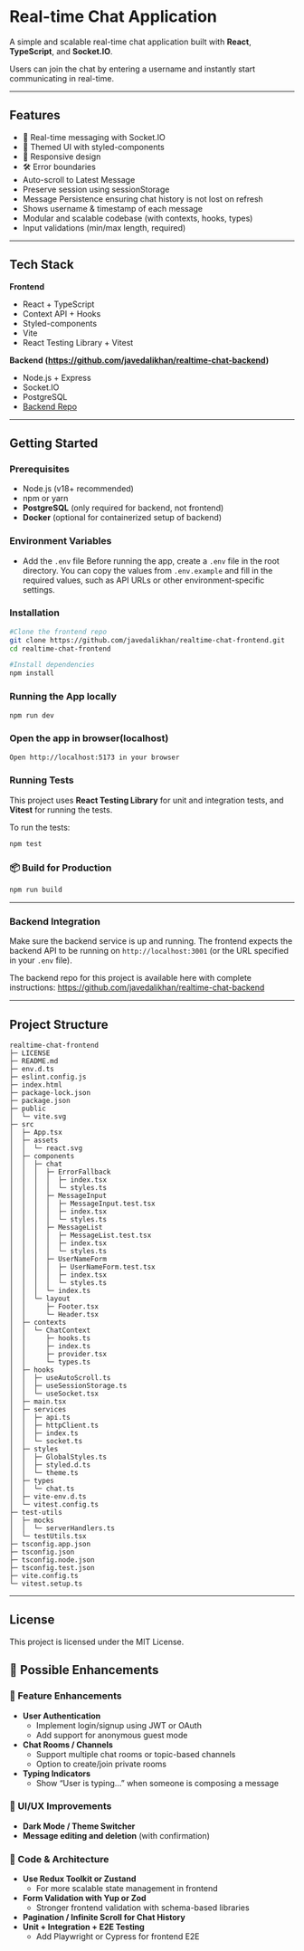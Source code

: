 # Real-time Chat Application

A simple and scalable real-time chat application built with **React**, **TypeScript**, and **Socket.IO**.

Users can join the chat by entering a username and instantly start communicating in real-time.

---

## Features

- 💬 Real-time messaging with Socket.IO  
- 🎨 Themed UI with styled-components 
- 📱 Responsive design  
- 🛠️ Error boundaries
- Auto-scroll to Latest Message
- Preserve session using sessionStorage
- Message Persistence ensuring chat history is not lost on refresh
- Shows username & timestamp of each message
- Modular and scalable codebase (with contexts, hooks, types)
- Input validations (min/max length, required)


---

## Tech Stack

**Frontend**  
- React + TypeScript  
- Context API + Hooks  
- Styled-components  
- Vite 
- React Testing Library + Vitest  

**Backend (https://github.com/javedalikhan/realtime-chat-backend)**  
- Node.js + Express  
- Socket.IO  
- PostgreSQL
- [Backend Repo](https://github.com/javedalikhan/realtime-chat-backend)

---

## Getting Started

### Prerequisites
- Node.js (v18+ recommended)
- npm or yarn
- **PostgreSQL** (only required for backend, not frontend)
- **Docker** (optional for containerized setup of backend)

### Environment Variables
- Add the `.env` file
Before running the app, create a `.env` file in the root directory. You can copy the values from `.env.example` and fill in the required values, such as API URLs or other environment-specific settings.

### Installation

```bash
#Clone the frontend repo
git clone https://github.com/javedalikhan/realtime-chat-frontend.git
cd realtime-chat-frontend

#Install dependencies
npm install
```

### Running the App locally

```bash
npm run dev
```

### Open the app in browser(localhost)

```bash
Open http://localhost:5173 in your browser
```

### Running Tests
This project uses **React Testing Library** for unit and integration tests, and **Vitest** for running the tests.

To run the tests:
```bash
npm test
```


### 📦 Build for Production

```bash
npm run build
```

---

### Backend Integration
Make sure the backend service is up and running. The frontend expects the backend API to be running on `http://localhost:3001` (or the URL specified in your `.env` file).

The backend repo for this project is available here with complete instructions:
https://github.com/javedalikhan/realtime-chat-backend

---

## Project Structure

```
realtime-chat-frontend
├─ LICENSE
├─ README.md
├─ env.d.ts
├─ eslint.config.js
├─ index.html
├─ package-lock.json
├─ package.json
├─ public
│  └─ vite.svg
├─ src
│  ├─ App.tsx
│  ├─ assets
│  │  └─ react.svg
│  ├─ components
│  │  ├─ chat
│  │  │  ├─ ErrorFallback
│  │  │  │  ├─ index.tsx
│  │  │  │  └─ styles.ts
│  │  │  ├─ MessageInput
│  │  │  │  ├─ MessageInput.test.tsx
│  │  │  │  ├─ index.tsx
│  │  │  │  └─ styles.ts
│  │  │  ├─ MessageList
│  │  │  │  ├─ MessageList.test.tsx
│  │  │  │  ├─ index.tsx
│  │  │  │  └─ styles.ts
│  │  │  ├─ UserNameForm
│  │  │  │  ├─ UserNameForm.test.tsx
│  │  │  │  ├─ index.tsx
│  │  │  │  └─ styles.ts
│  │  │  └─ index.ts
│  │  └─ layout
│  │     ├─ Footer.tsx
│  │     └─ Header.tsx
│  ├─ contexts
│  │  └─ ChatContext
│  │     ├─ hooks.ts
│  │     ├─ index.ts
│  │     ├─ provider.tsx
│  │     └─ types.ts
│  ├─ hooks
│  │  ├─ useAutoScroll.ts
│  │  ├─ useSessionStorage.ts
│  │  └─ useSocket.tsx
│  ├─ main.tsx
│  ├─ services
│  │  ├─ api.ts
│  │  ├─ httpClient.ts
│  │  ├─ index.ts
│  │  └─ socket.ts
│  ├─ styles
│  │  ├─ GlobalStyles.ts
│  │  ├─ styled.d.ts
│  │  └─ theme.ts
│  ├─ types
│  │  └─ chat.ts
│  ├─ vite-env.d.ts
│  └─ vitest.config.ts
├─ test-utils
│  ├─ mocks
│  │  └─ serverHandlers.ts
│  └─ testUtils.tsx
├─ tsconfig.app.json
├─ tsconfig.json
├─ tsconfig.node.json
├─ tsconfig.test.json
├─ vite.config.ts
└─ vitest.setup.ts

```

---


## License

This project is licensed under the MIT License.

## 🚀 Possible Enhancements

### 🌟 Feature Enhancements
- **User Authentication**
  - Implement login/signup using JWT or OAuth
  - Add support for anonymous guest mode
- **Chat Rooms / Channels**
  - Support multiple chat rooms or topic-based channels
  - Option to create/join private rooms
- **Typing Indicators**
  - Show “User is typing…” when someone is composing a message

### 🎨 UI/UX Improvements
- **Dark Mode / Theme Switcher**
- **Message editing and deletion** (with confirmation)

### 🔧 Code & Architecture
- **Use Redux Toolkit or Zustand**
  - For more scalable state management in frontend
- **Form Validation with Yup or Zod**
  - Stronger frontend validation with schema-based libraries
- **Pagination / Infinite Scroll for Chat History**
- **Unit + Integration + E2E Testing**
  - Add Playwright or Cypress for frontend E2E

